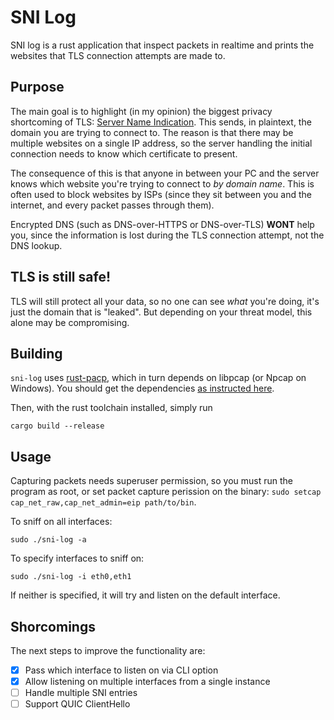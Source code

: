 # SNI Log

SNI log is a rust application that inspect packets in realtime and prints the websites that TLS connection attempts are made to.

## Purpose

The main goal is to highlight (in my opinion) the biggest privacy shortcoming of TLS: [Server Name Indication](https://www.rfc-editor.org/rfc/rfc6066#section-3). This sends, in plaintext, the domain you are trying to connect to. The reason is that there may be multiple websites on a single IP address, so the server handling the initial connection needs to know which certificate to present.

The consequence of this is that anyone in between your PC and the server knows which website you're trying to connect to _by domain name_. This is often used to block websites by ISPs (since they sit between you and the internet, and every packet passes through them).

Encrypted DNS (such as DNS-over-HTTPS or DNS-over-TLS) **WONT** help you, since the information is lost during the TLS connection attempt, not the DNS lookup.

## TLS is still safe!

TLS will still protect all your data, so no one can see _what_ you're doing, it's just the domain that is "leaked". But depending on your threat model, this alone may be compromising.

## Building

`sni-log` uses [rust-pacp](https://github.com/rust-pcap/pcap), which in turn depends on libpcap (or Npcap on Windows). You should get the dependencies [as instructed here](https://github.com/rust-pcap/pcap/#installing-dependencies).

Then, with the rust toolchain installed, simply run 

```
cargo build --release
```

## Usage

Capturing packets needs superuser permission, so you must run the program as root, or set packet capture perission on the binary: `sudo setcap cap_net_raw,cap_net_admin=eip path/to/bin`.

To sniff on all interfaces:

```
sudo ./sni-log -a
```

To specify interfaces to sniff on:

```
sudo ./sni-log -i eth0,eth1
```

If neither is specified, it will try and listen on the default interface.

## Shorcomings

The next steps to improve the functionality are:

- [X] Pass which interface to listen on via CLI option
- [X] Allow listening on multiple interfaces from a single instance
- [ ] Handle multiple SNI entries
- [ ] Support QUIC ClientHello
